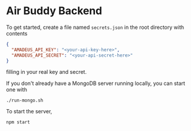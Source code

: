 # Air Buddy Backend

To get started, create a file named `secrets.json` in the root directory with contents

```json
{
  "AMADEUS_API_KEY": "<your-api-key-here>",
  "AMADEUS_API_SECRET": "<your-api-secret-here>"
}
```

filling in your real key and secret.

If you don't already have a MongoDB server running locally, you can start one with

```
./run-mongo.sh
```

To start the server,

```
npm start
```
